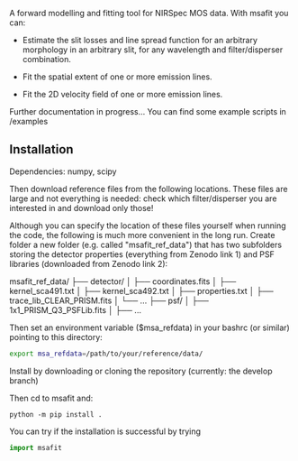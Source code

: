 A forward modelling and fitting tool for NIRSpec MOS data. With msafit you can:

* Estimate the slit losses and line spread function for an arbitrary morphology in an arbitrary slit, for any wavelength and filter/disperser combination.

* Fit the spatial extent of one or more emission lines.

* Fit the 2D velocity field of one or more emission lines.

Further documentation in progress... You can find some example scripts in /examples

Installation
------------

Dependencies: numpy, scipy

Then download reference files from the following locations. These files are large and not everything is needed: check which filter/disperser you are interested in and download only those!


Although you can specify the location of these files yourself when running the code, the following is much more convenient in the long run. Create folder a new folder (e.g. called "msafit_ref_data") that has two subfolders storing the detector properties (everything from Zenodo link 1) and PSF libraries (downloaded from Zenodo link 2):

msafit_ref_data/
├── detector/
│   ├── coordinates.fits
│   ├── kernel_sca491.txt
│   ├── kernel_sca492.txt
│   ├── properties.txt
│   ├── trace_lib_CLEAR_PRISM.fits
│   └── ...
├── psf/
│   ├── 1x1_PRISM_Q3_PSFLib.fits
│   ├── ...

Then set an environment variable ($msa_refdata) in your bashrc (or similar) pointing to this directory:
```bash
export msa_refdata=/path/to/your/reference/data/
```

Install by downloading or cloning the repository (currently: the develop branch)

Then cd to msafit and:
```
python -m pip install .
```

You can try if the installation is successful by trying
```python
import msafit
```








